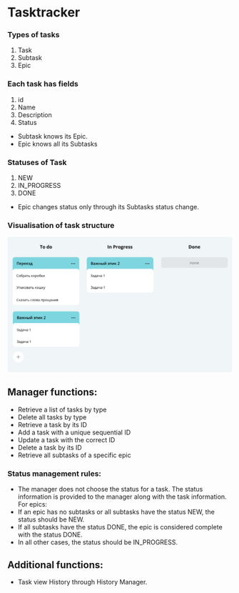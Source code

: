 # Tasktracker

### Types of tasks
1. Task
2. Subtask
3. Epic

### Each task has fields
1. id
2. Name
3. Description
4. Status

- Subtask knows its Epic.
- Epic knows all its Subtasks

### Statuses of Task 
1. NEW
2. IN_PROGRESS
3. DONE

- Epic changes status only through its Subtasks status change.

### Visualisation of task structure
![img.png](resorces/img.png)

## Manager functions:
- Retrieve a list of tasks by type
- Delete all tasks by type
- Retrieve a task by its ID
- Add a task with a unique sequential ID
- Update a task with the correct ID
- Delete a task by its ID
- Retrieve all subtasks of a specific epic

### Status management rules:
- The manager does not choose the status for a task. The status information is provided to the manager along with the task information.
For epics:
- If an epic has no subtasks or all subtasks have the status NEW, the status should be NEW.
- If all subtasks have the status DONE, the epic is considered complete with the status DONE.
- In all other cases, the status should be IN_PROGRESS.

## Additional functions:
- Task view History through History Manager.